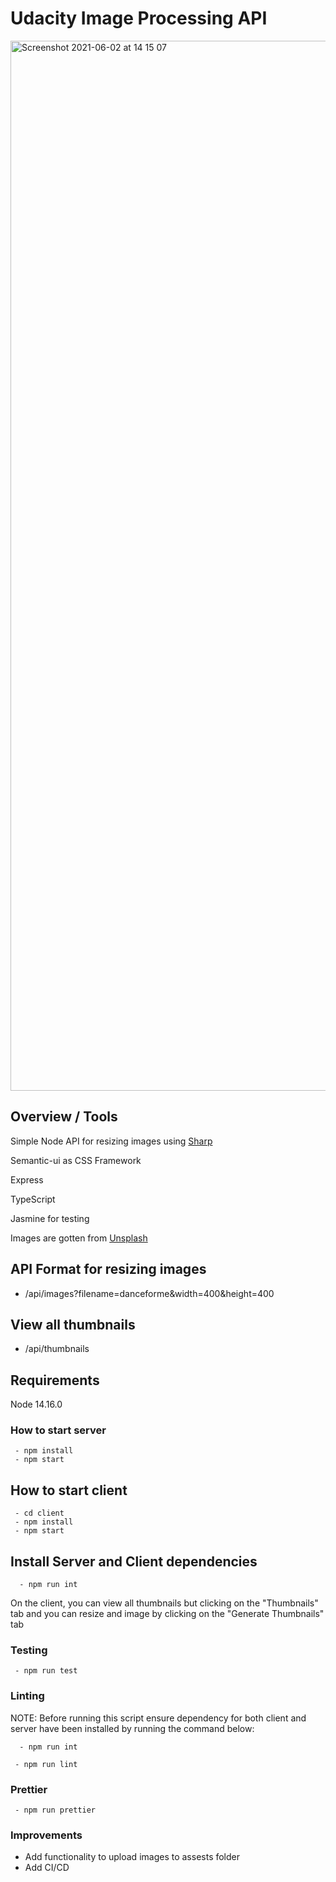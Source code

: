 # Udacity Image Processing API

<img width="1680" alt="Screenshot 2021-06-02 at 14 15 07" src="https://user-images.githubusercontent.com/11598255/120478616-56ec0900-c3ad-11eb-80d4-97ea7c189de1.png">

## Overview / Tools

Simple Node API for resizing images using [Sharp](https://www.npmjs.com/package/sharp)

Semantic-ui as CSS Framework

Express

TypeScript

Jasmine for testing

Images are gotten from [Unsplash](https://unsplash.com/)

## API Format for resizing images

- /api/images?filename=danceforme&width=400&height=400

## View all thumbnails

- /api/thumbnails

## Requirements

Node 14.16.0

### How to start server

```
 - npm install
 - npm start
```

## How to start client

```
 - cd client
 - npm install
 - npm start
```

## Install Server and Client dependencies

```
  - npm run int
```

On the client, you can view all thumbnails but clicking on the "Thumbnails" tab and you can resize and image by clicking on the "Generate Thumbnails" tab

### Testing

```
 - npm run test

```

### Linting

NOTE: Before running this script ensure dependency for both client and server have been installed by running the command below:

```
  - npm run int
```

```
 - npm run lint

```

### Prettier

```
 - npm run prettier

```

### Improvements

- Add functionality to upload images to assests folder
- Add CI/CD
